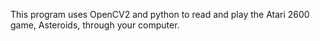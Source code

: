 This program uses OpenCV2 and python to read and play the Atari 2600 game, Asteroids, through your computer.
